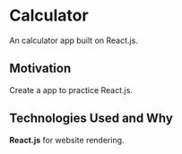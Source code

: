 # Calculator
An calculator app built on React.js.

## Motivation
Create a app to practice React.js.

## Technologies Used and Why
**React.js** for website rendering.  
